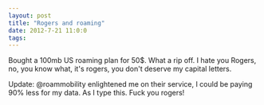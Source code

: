 ```yaml
---
layout: post
title: "Rogers and roaming"
date: 2012-7-21 11:0:0
tags: 
---
```


Bought a 100mb US roaming plan for 50$. What a rip off. I hate you Rogers, no, you know what, it's rogers, you don't deserve my capital letters.

Update: @roammobility enlightened me on their service, I could be paying 90% less for my data. As I type this. Fuck you rogers!
